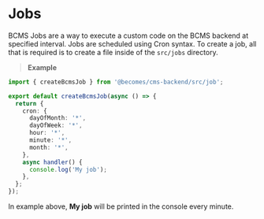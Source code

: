 # Jobs

BCMS Jobs are a way to execute a custom code on the BCMS backend at specified interval. Jobs are scheduled using Cron syntax. To create a job, all that is required is to create a file inside of the `src/jobs` directory.

> **Example**

```ts
import { createBcmsJob } from '@becomes/cms-backend/src/job';

export default createBcmsJob(async () => {
  return {
    cron: {
      dayOfMonth: '*',
      dayOfWeek: '*',
      hour: '*',
      minute: '*',
      month: '*',
    },
    async handler() {
      console.log('My job');
    },
  };
});
```

In example above, **My job** will be printed in the console every minute.